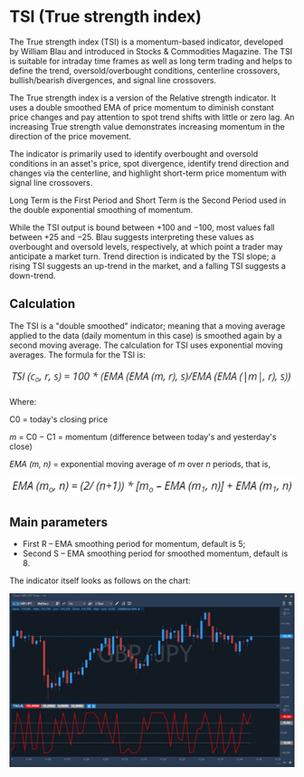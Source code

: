 # TSI \(True strength index\)

The True strength index \(TSI\) is a momentum-based indicator, developed by William Blau and introduced in Stocks & Commodities Magazine. The TSI is suitable for intraday time frames as well as long term trading and helps to define the trend, oversold/overbought conditions, centerline crossovers, bullish/bearish divergences, and signal line crossovers.

The True strength index is a version of the Relative strength indicator. It uses a double smoothed EMA of price momentum to diminish constant price changes and pay attention to spot trend shifts with little or zero lag. An increasing True strength value demonstrates increasing momentum in the direction of the price movement.

The indicator is primarily used to identify overbought and oversold conditions in an asset's price, spot divergence, identify trend direction and changes via the centerline, and highlight short-term price momentum with signal line crossovers.

Long Term is the First Period and Short Term is the Second Period used in the double exponential smoothing of momentum.

While the TSI output is bound between +100 and −100, most values fall between +25 and −25. Blau suggests interpreting these values as overbought and oversold levels, respectively, at which point a trader may anticipate a market turn. Trend direction is indicated by the TSI slope; a rising TSI suggests an up-trend in the market, and a falling TSI suggests a down-trend.

## Calculation

The TSI is a "double smoothed" indicator; meaning that a moving average applied to the data \(daily momentum in this case\) is smoothed again by a second moving average. The calculation for TSI uses exponential moving averages. The formula for the TSI is:

![](../../../.gitbook/assets/image%20%2838%29.png)

Where:

C0 = today's closing price

_m_ = C0 − C1 = momentum \(difference between today's and yesterday's close\)

_EMA \(m, n\)_ = exponential moving average of _m_ over _n_ periods, that is,

![](../../../.gitbook/assets/image%20%2839%29.png)

## Main parameters

* First R – EMA smoothing period for momentum, default is 5;
* Second S – EMA smoothing period for smoothed momentum, default is 8.

The indicator itself looks as follows on the chart:

![](../../../.gitbook/assets/tsi.jpg)

